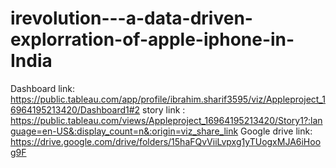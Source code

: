 # irevolution---a-data-driven-explorration-of-apple-iphone-in-India
Dashboard link: https://public.tableau.com/app/profile/ibrahim.sharif3595/viz/Appleproject_16964195213420/Dashboard1#2
story link : https://public.tableau.com/views/Appleproject_16964195213420/Story1?:language=en-US&:display_count=n&:origin=viz_share_link
Google drive link: https://drive.google.com/drive/folders/15haFQvViiLvpxg1yTUogxMJA6iHoog9F
